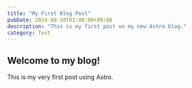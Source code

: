 ```yaml
---
title: "My First Blog Post"
pubDate: 2024-08-28T01:00:00+09:00
description: "This is my first post on my new Astro blog."
category: Test
---
```


## Welcome to my blog!

This is my very first post using Astro.

